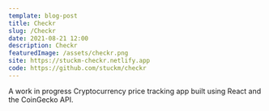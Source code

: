 ```yaml
---
template: blog-post
title: Checkr
slug: /Checkr
date: 2021-08-21 12:00
description: Checkr
featuredImage: /assets/checkr.png
site: https://stuckm-checkr.netlify.app
code: https://github.com/stuckm/checkr
---
```


A work in progress Cryptocurrency price tracking app built using React and the CoinGecko API.

